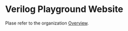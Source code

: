 # Verilog Playground Website

Plase refer to the organization [Overview](https://github.com/verilog-playground).
